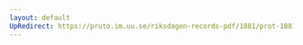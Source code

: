 ```yaml
---
layout: default
UpRedirect: https://pruto.im.uu.se/riksdagen-records-pdf/1881/prot-1881--fk--016/prot-1881--fk--016_006.pdf
---
```

